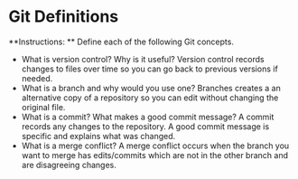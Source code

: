 # Git Definitions

**Instructions: ** Define each of the following Git concepts.

* What is version control?  Why is it useful? Version control records changes to files over time so you can go back to previous versions if needed.
* What is a branch and why would you use one? Branches creates a an alternative copy of a repository so you can edit without changing the original file.
* What is a commit? What makes a good commit message? A commit records any changes to the repository. A good commit message is specific and explains what was changed.
* What is a merge conflict? A merge conflict occurs when the branch you want to merge has edits/commits which are not in the other branch and are disagreeing changes.